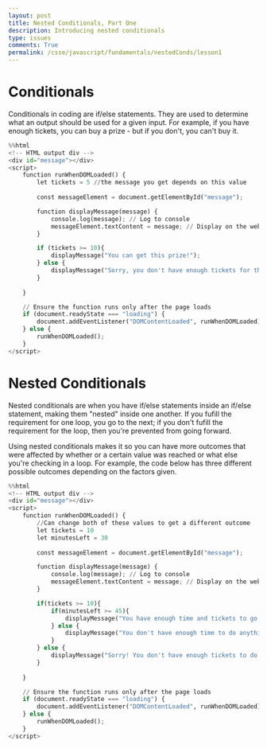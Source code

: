 ```yaml
---
layout: post
title: Nested Conditionals, Part One
description: Introducing nested conditionals
type: issues
comments: True
permalink: /csse/javascript/fundamentals/nestedConds/lesson1
---
```


<h1>Conditionals</h1>

Conditionals in coding are if/else statements. They are used to determine what an output should be used for a given input. For example, if you have enough tickets, you can buy a prize - but if you don't, you can't buy it.


```python
%%html
<!-- HTML output div -->
<div id="message"></div>
<script>
    function runWhenDOMLoaded() {
        let tickets = 5 //the message you get depends on this value
        
        const messageElement = document.getElementById("message");

        function displayMessage(message) {
            console.log(message); // Log to console
            messageElement.textContent = message; // Display on the webpage
        }

        if (tickets >= 10){
            displayMessage("You can get this prize!");
        } else {
            displayMessage("Sorry, you don't have enough tickets for this prize.");
        }
    
    }

    // Ensure the function runs only after the page loads
    if (document.readyState === "loading") {
        document.addEventListener("DOMContentLoaded", runWhenDOMLoaded);
    } else {
        runWhenDOMLoaded();
    }
</script>

```


<!-- HTML output div -->
<div id="message"></div>
<script>
    function runWhenDOMLoaded() {
        let tickets = 5 //the message you get depends on this value

        const messageElement = document.getElementById("message");

        function displayMessage(message) {
            console.log(message); // Log to console
            messageElement.textContent = message; // Display on the webpage
        }

        if (tickets >= 10){
            displayMessage("You can get this prize!");
        } else {
            displayMessage("Sorry, you don't have enough tickets for this prize.");
        }

    }

    // Ensure the function runs only after the page loads
    if (document.readyState === "loading") {
        document.addEventListener("DOMContentLoaded", runWhenDOMLoaded);
    } else {
        runWhenDOMLoaded();
    }
</script>



<h1>Nested Conditionals</h1>

Nested conditionals are when you have if/else statements inside an if/else statement, making them "nested" inside one another. If you fufill the requirement for one loop, you go to the next; if you don't fufill the requirement for the loop, then you're prevented from going forward.

Using nested conditionals makes it so you can have more outcomes that were affected by whether or a certain value was reached or what else you're checking in a loop. For example, the code below has three different possible outcomes depending on the factors given.


```python
%%html
<!-- HTML output div -->
<div id="message"></div>
<script>
    function runWhenDOMLoaded() {
        //Can change both of these values to get a different outcome
        let tickets = 10 
        let minutesLeft = 30
        
        const messageElement = document.getElementById("message");

        function displayMessage(message) {
            console.log(message); // Log to console
            messageElement.textContent = message; // Display on the webpage
        }

        if(tickets >= 10){
            if(minutesLeft >= 45){
                displayMessage("You have enough time and tickets to go on one more ride.");
            } else {
                displayMessage("You don't have enough time to do anything! Maybe save your tickets for next time.");
            }
        } else {
            displayMessage("Sorry! You don't have enough tickets to do anything.");
        }
    
    }

    // Ensure the function runs only after the page loads
    if (document.readyState === "loading") {
        document.addEventListener("DOMContentLoaded", runWhenDOMLoaded);
    } else {
        runWhenDOMLoaded();
    }
</script>

```


<!-- HTML output div -->
<div id="message"></div>
<script>
    function runWhenDOMLoaded() {
        //Can change both of these values to get a different outcome
        let tickets = 10 
        let minutesLeft = 30

        const messageElement = document.getElementById("message");

        function displayMessage(message) {
            console.log(message); // Log to console
            messageElement.textContent = message; // Display on the webpage
        }

        if(tickets >= 10){
            if(minutesLeft >= 45){
                displayMessage("You have enough time and tickets to go on one more ride.");
            } else {
                displayMessage("You don't have enough time to do anything! Maybe save your tickets for next time.");
            }
        } else {
            displayMessage("Sorry! You don't have enough tickets to do anything.");
        }

    }

    // Ensure the function runs only after the page loads
    if (document.readyState === "loading") {
        document.addEventListener("DOMContentLoaded", runWhenDOMLoaded);
    } else {
        runWhenDOMLoaded();
    }
</script>


